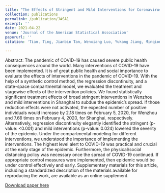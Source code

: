 ```yaml
---
title: "The Effects of Stringent and Mild Interventions for Coronavirus Pandemic"
collection: publications
permalink: /publication/JASA1
excerpt: ''
date: 2021-04-22
venue: 'Journal of the American Statistical Association'
paperurl: ''
citation: 'Tian, Ting, Jianbin Tan, Wenxiang Luo, Yukang Jiang, Minqiong Chen, Songpan Yang, Canhong Wen, Wenliang Pan, and Xueqin Wang, The effects of stringent and mild interventions for coronavirus pandemic, Journal of the American Statistical Association 116, no. 534 (2021): 481-491 (*joint first authorship)'

---
```

Abstract: The pandemic of COVID-19 has caused severe public health consequences around the world. Many interventions of COVID-19 have been implemented. It is of great public health and social importance to evaluate the effects of interventions in the pandemic of COVID-19. With the help of a synthetic control method, the regression discontinuity, and a state-space compartmental model, we evaluated the treatment and stagewise effects of the intervention policies. We found statistically significant treatment effects of broad stringent interventions in Wenzhou and mild interventions in Shanghai to subdue the epidemic’s spread. If those reduction effects were not activated, the expected number of positive individuals would increase by 2.18 times on February 5, 2020, for Wenzhou and 7.69 times on February 4, 2020, for Shanghai, respectively. Alternatively, regression discontinuity elegantly identified the stringent (p-value: <0.001) and mild interventions (p-value: 0.024) lowered the severity of the epidemic. Under the compartmental modeling for different interventions, we understood the importance of implementing the interventions. The highest level alert to COVID-19 was practical and crucial at the early stage of the epidemic. Furthermore, the physical/social distancing policy was necessary once the spread of COVID-19 continued. If appropriate control measures were implemented, then epidemic would be under control effectively and early. Supplementary materials for this article, including a standardized description of the materials available for reproducing the work, are available as an online supplement.

[Download paper here](http://tan-jianbin.github.io/files/JDS1.pdf)
